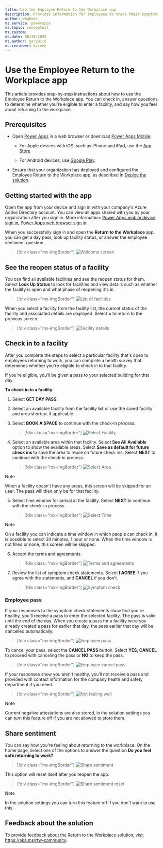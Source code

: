 ```yaml
---
title: Use the Employee Return to the Workplace app
description: Provides information for employees to track their symptoms and determine whether they're eligible to enter into a facility.
author: wbakker
ms.service: powerapps
ms.topic: conceptual
ms.custom: 
ms.date: 08/25/2020
ms.author: garybird
ms.reviewer: kvivek
---
```


# Use the Employee Return to the Workplace app

This article provides step-by-step instructions about how to use the Employee Return to the Workplace app. You can check in, answer questions to determine whether you're eligible to enter a facility, and say how you feel about returning to the workplace.

## Prerequisites

- Open [Power Apps](https://make.powerapps.com) in a web browser or download [Power Apps Mobile](https://powerapps.microsoft.com/downloads):

  - For Apple devices with iOS, such as iPhone and iPad, use the [App Store](https://aka.ms/powerappsios).

  - For Android devices, use [Google Play](https://aka.ms/powerappsandroid).

- Ensure that your organization has deployed and configured the Employee Return to the Workplace app, as described in [Deploy the solution](deploy.md).

## Getting started with the app

Open the app from your device and sign in with your company's Azure Active Directory account. You can view all apps shared with you by your organization after you sign in. More information: [Power Apps mobile device sign in](https://docs.microsoft.com/powerapps/user/run-app-client#open-power-apps-and-sign-in), [Power Apps web browser sign in](https://docs.microsoft.com/powerapps/user/run-app-browser)

When you successfully sign in and open the **Return to the Workplace** app, you can get a day pass, look up facility status, or answer the employee sentiment question.

> [!div class="mx-imgBorder"]
> ![Welcome screen](media/employee-welcome2.png "Welcome screen")

## See the reopen status of a facility

You can find all available facilities and see the reopen status for them. Select **Look Up Status** to look for facilities and view details such as whether the facility is open and what phase of reopening it's in.

> [!div class="mx-imgBorder"]
> ![List of facilities](media/employee-facility-list2.png "List of facilities")

When you select a facility from the facility list, the current status of the facility and associated details are displayed. Select **<** to return to the previous screen.

> [!div class="mx-imgBorder"]
> ![Facility details](media/employee-facility-details2.png "Facility details")

## Check in to a facility

After you complete the steps to select a particular facility that's open to employees returning to work, you can complete a health survey that determines whether you're eligible to check in to that facility. 

If you're eligible, you'll be given a pass to your selected building for that day. 

**To check in to a facility**

1. Select **GET DAY PASS**.

2. Select an available facility from the facility list or use the saved facility and area shortcut if applicable.

3. Select **BOOK A SPACE** to continue with the check-in process.

   > [!div class="mx-imgBorder"]
   > ![Select Facility](media/employee-select-facility.png "Select facility")

4. Select an available area within that facility. Select **See All Available** option to show the available areas. Select **Save as default for future check ins** to save the area to reuse on future check ins. Select **NEXT** to continue with the check-in process.

   > [!div class="mx-imgBorder"]
   > ![Select Area](media/employee-select-area.png "Select area")
   
> [!NOTE]
> When a facility doesn't have any areas, this screen will be skipped for an user. The pass will then only be for that facility.

5. Select time window for arrival at the facility. Select **NEXT** to continue with the check-in process.

   > [!div class="mx-imgBorder"]
   > ![Select Time](media/employee-select-time.png "Select time")

> [!NOTE]
> On a facility you can indicate a time window in which people can check in, it is possible to select 30 minutes, 1 hour or none. When the time window is not filled or none, this screen will be skipped.

6. Accept the terms and agreements.

    > [!div class="mx-imgBorder"]
    > ![Terms and agreements](media/employee-termandagreement.png "Terms and agreements")

7. Review the list of symptom check statements. Select **I AGREE**  if you agree with the statements, and **CANCEL** if you don't.

   > [!div class="mx-imgBorder"]
   > ![Symptom check](media/employee-agreement.png "Symptom check")

### Employee pass

If your responses to the symptom check statements show that you're healthy, you'll receive a pass to enter the selected facility. The pass is valid until the end of the day. When you create a pass for a facility were you already created a pass for earlier that day, the pass earlier that day will be cancelled automatically. 

> [!div class="mx-imgBorder"]
> ![Employee pass](media/employee-pass.png "Employee pass")

To cancel your pass, select the **CANCEL PASS** button. Select **YES, CANCEL** to proceed with canceling the pass or **NO** to keep the pass.

> [!div class="mx-imgBorder"]
> ![Employee cancel pass](media/employee-cancel-pass.png "Employee cancel pass")

If your responses show you aren't healthy, you'll not receive a pass and provided with contact information for the company health and safety department if you need.

> [!div class="mx-imgBorder"]
> ![Not feeling well](media/employee-pass-negative.png "Not feeling well")

> [!NOTE]
> Current negative attestations are also stored, in the solution settings you can turn this feature off if you are not allowed to store them.

## Share sentiment

You can say how you're feeling about returning to the workplace. On the home page, select one of the options to answer the question **Do you feel safe returning to work?**

> [!div class="mx-imgBorder"]
> ![Share sentiment](media/employee-share-sentiment2.png "Share sentiment")

 This option will reset itself after you reopen the app.

> [!div class="mx-imgBorder"]
> ![Share sentiment reset](media/employee-share-sentiment2-2.png "Share sentiment reset")

> [!NOTE]
> In the solution settings you can turn this feature off if you don't want to use this.

## Feedback about the solution

To provide feedback about the Return to the Workplace solution, visit <https://aka.ms/rtw-community>.
